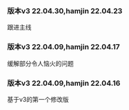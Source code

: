 ### 版本v3 22.04.30,hamjin 22.04.23   
跟进主线       

### 版本v3 22.04.09,hamjin 22.04.17  
缓解部分令人恼火的问题      

### 版本v3 22.04.09,hamjin 22.04.16  
基于v3的第一个修改版    